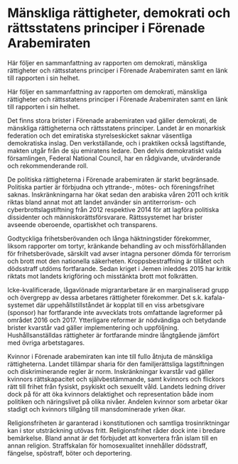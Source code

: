# Mänskliga rättigheter, demokrati och rättsstatens principer i Förenade Arabemiraten

Här följer en sammanfattning av rapporten om demokrati, mänskliga rättigheter och rättsstatens principer i Förenade Arabemiraten samt en länk till rapporten i sin helhet.

Här följer en sammanfattning av rapporten om demokrati, mänskliga rättigheter och rättsstatens principer i Förenade Arabemiraten samt en länk till rapporten i sin helhet.

Det finns stora brister i Förenade arabemiraten vad gäller demokrati, de mänskliga rättigheterna och rättsstatens principer. Landet är en monarkisk federation och det emiratiska styrelseskicket saknar väsentliga demokratiska inslag. Den verkställande, och i praktiken också lagstiftande, makten utgår från de sju emiratens ledare. Den delvis demokratiskt valda församlingen, Federal National Council, har en rådgivande, utvärderande och rekommenderande roll.

De politiska rättigheterna i Förenade arabemiraten är starkt begränsade. Politiska partier är förbjudna och yttrande-, mötes- och föreningsfrihet saknas. Inskränkningarna har ökat sedan den arabiska våren 2011 och kritik riktas bland annat mot att landet använder sin antiterrorism- och cyberbrottslagstiftning från 2012 respektive 2014 för att lagföra politiska dissidenter och människorättsförsvarare. Rättssystemet har brister avseende oberoende, opartiskhet och transparens.

Godtyckliga frihetsberövanden och långa häktningstider förekommer, liksom rapporter om tortyr, kränkande behandling av och missförhållanden för frihetsberövade, särskilt vad avser intagna personer dömda för terrorism och brott mot den nationella säkerheten. Kroppsbestraffning är tillåtet och dödsstraff utdöms fortfarande. Sedan kriget i Jemen inleddes 2015 har kritik riktats mot landets krigföring och misstänkta brott mot folkrätten.

Icke-kvalificerade, lågavlönade migrantarbetare är en marginaliserad grupp och övergrepp av dessa arbetares rättigheter förekommer. Det s.k. kafala-systemet där uppehållstillståndet är kopplat till en viss arbetsgivare (sponsor) har fortfarande inte avvecklats trots omfattande lagreformer på området 2016 och 2017. Ytterligare reformer är nödvändiga och betydande brister kvarstår vad gäller implementering och uppföljning. Hushållsanställdas rättigheter är fortfarande mindre långtgående jämfört med övriga arbetstagares.

Kvinnor i Förenade arabemiraten kan inte till fullo åtnjuta de mänskliga rättigheterna. Landet tillämpar sharia för den familjerättsliga lagstiftningen och diskriminerande regler är norm. Inskränkningar kvarstår vad gäller kvinnors rättskapacitet och självbestämmande, samt kvinnors och flickors rätt till frihet från fysiskt, psykiskt och sexuellt våld. Landets ledning driver dock på för att öka kvinnors delaktighet och representation både inom politiken och näringslivet på olika nivåer. Andelen kvinnor som arbetar ökar stadigt och kvinnors tillgång till mansdominerade yrken ökar.

Religionsfriheten är garanterad i konstitutionen och samtliga trosinriktningar kan i stor utsträckning utövas fritt. Religionsfrihet råder dock inte i bredare bemärkelse. Bland annat är det förbjudet att konvertera från islam till en annan religion. Straffskalan för homosexualitet innehåller dödsstraff, fängelse, spöstraff, böter och deportering.
